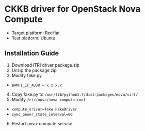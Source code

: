 # CKKB driver for OpenStack Nova Compute

* Target platform: RedHat
* Test platform: Ubuntu

## Installation Guide

1. Download ITRI driver package.zip
2. Unzip the package.zip
3. Modify fake.py 
  * `BAMPI_IP_ADDR = x.x.x.x`
4. Copy fake.py to `/usr/lib/python2.7/dist-packages/nova/virt/`
5. Modify `/etc/nova/nova-compute.conf` 
  * `compute_driver=fake.FakeDriver`
  * `sync_power_state_interval=60`
6. Restart nova-compute service

